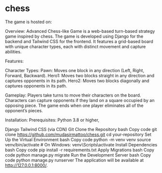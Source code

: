 # chess
The game is hosted on: 







Overview:
Advanced Chess-like Game is a web-based turn-based strategy game inspired by chess. The game is developed using Django for the backend and Tailwind CSS for the frontend. It features a grid-based board with unique character types, each with distinct movement and capture abilities.

Features:

Character Types:
Pawn: Moves one block in any direction (Left, Right, Forward, Backward).
Hero1: Moves two blocks straight in any direction and captures opponents in its path.
Hero2: Moves two blocks diagonally and captures opponents in its path.

Gameplay:
Players take turns to move their characters on the board.
Characters can capture opponents if they land on a square occupied by an opposing piece.
The game ends when one player eliminates all of the opponent’s pieces.


Installation:
Prerequisites:
Python 3.8 or higher,

Django
Tailwind CSS (via CDN)
Git
Clone the Repository
bash
Copy code
git clone https://github.com/mudasirmattoo/chess.git
cd your-repository
Set Up the Virtual Environment
bash
Copy code
python -m venv venv
source venv/bin/activate  # On Windows: venv\Scripts\activate
Install Dependencies
bash
Copy code
pip install -r requirements.txt
Apply Migrations
bash
Copy code
python manage.py migrate
Run the Development Server
bash
Copy code
python manage.py runserver
The application will be available at http://127.0.0.1:8000/.
